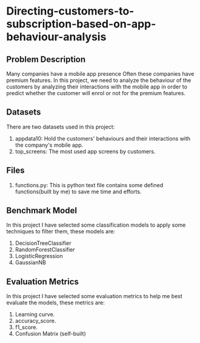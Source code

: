 # Directing-customers-to-subscription-based-on-app-behaviour-analysis

## Problem Description
Many companies have a mobile app presence Often these companies have premium features. In this project, we need to analyze the behaviour of the customers by analyzing their interactions with the mobile app in order to predict whether the customer will enrol or not for the premium features.


## Datasets
There are two datasets used in this project:
1. appdata10: Hold the customers' behaviours and their interactions with the company's mobile app.
2. top_screens: The most used app screens by customers.


## Files
1. functions.py: This is python text file contains some defined functions(built by me) to save me time and efforts.


## Benchmark Model
In this project I have selected some classification models to apply some techniques to filter them, these models are:
1. DecisionTreeClassifier 
2. RandomForestClassifier
3. LogisticRegression
4. GaussianNB


## Evaluation Metrics
In this project I have selected some evaluation metrics to help me best evaluate the models, these metrics are:
1. Learning curve.
2. accuracy_score.
3. f1_score.
4. Confusion Matrix (self-built)
